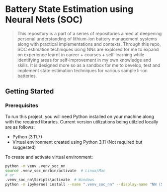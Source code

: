 # Battery State Estimation using Neural Nets (SOC)

> This repository is a part of a series of repositories aimed at deepening personal understanding of lithium-ion battery management systems along with practical implementations and contexts. Through this repo, SOC estimation techniques using NNs are explored for me to expand on experience learnt in career + courses + self-learning while identifying areas for self-improvement in my own knowledge and skills. It is designed more so as a sandbox for me to develop, test and implement state estimation techniques for various sample li-ion batteries.

## Getting Started

### Prerequisites

To run this project, you will need Python installed on your machine along with the required libraries. Current version utilizations being utilzied locally are as follows:
- Python (3.11.7)
- Virtual environment created using Python 3.11 (Not required but suggested)

To create and activate virtual environment:

```bash
python -m venv .venv_soc_nn
source .venv_soc_nn/bin/activate  # Linux/Mac
# or
.venv_soc_nn\Scripts\activate  # Windows
python -m ipykernel install --name ".venv_soc_nn" --display-name "NN (SOC est.)" --user
```
